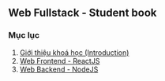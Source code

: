 ## Web Fullstack - Student book
### Mục lục
1. [Giới thiệu khoá học (Introduction)](course_introduction.md)
2. [Web Frontend - ReactJS](/ReactJS/category.md)
2. [Web Backend - NodeJS](/Nodejs/category.md)
